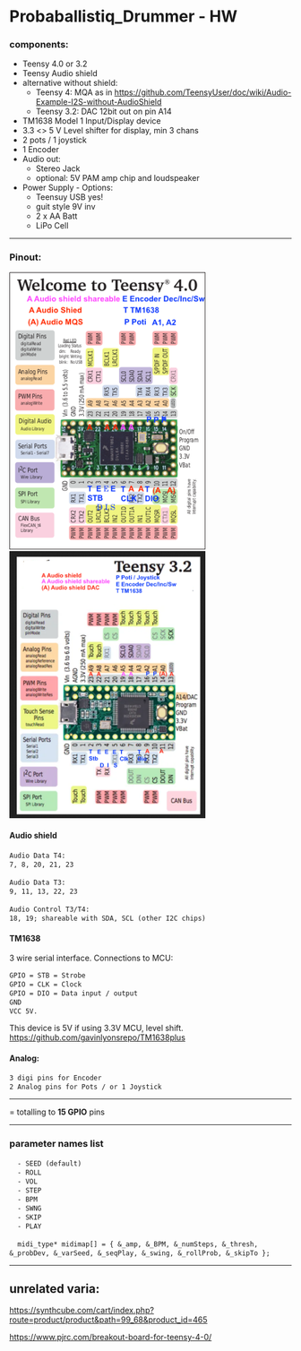 # Probaballistiq_Drummer - HW

### components:
- Teensy 4.0 or 3.2
- Teensy Audio shield
- alternative without shield: 
	- Teensy 4: MQA as in <https://github.com/TeensyUser/doc/wiki/Audio-Example-I2S-without-AudioShield>
	- Teensy 3.2: DAC 12bit out on pin A14
- TM1638 Model 1 Input/Display device
- 3.3 <> 5 V Level shifter for display, min 3 chans
- 2 pots /  1 joystick
- 1 Encoder
- Audio out:
	- Stereo Jack 
	- optional: 5V PAM amp chip and loudspeaker
- Power Supply - Options:
	- Teensuy USB yes!
	- guit style 9V inv
	- 2 x AA Batt
	- LiPo Cell

------------


### Pinout:

<!-- ![Teensy40 Wiring](teensy40_wiring.png) -->
<!-- ![Teensy3.2 Wiring](teensy3.2_wiring.png) -->
<img src="teensy40_wiring.png" alt="teensy40 Wiring" width="350"/>
<img src="teensy3.2_wiring.png" alt="Teensy3.2 Wiring" width="350"/>

#### Audio shield

	Audio Data T4: 
	7, 8, 20, 21, 23

	Audio Data T3: 
	9, 11, 13, 22, 23

	Audio Control T3/T4: 
	18, 19; shareable with SDA, SCL (other I2C chips)


#### TM1638

 3 wire serial interface.
Connections to MCU:

    GPIO = STB = Strobe
    GPIO = CLK = Clock
    GPIO = DIO = Data input / output
    GND
    VCC 5V.

This device is 5V if using 3.3V MCU, level shift.
https://github.com/gavinlyonsrepo/TM1638plus


#### Analog:
	3 digi pins for Encoder
	2 Analog pins for Pots / or 1 Joystick


---------

= totalling to **15 GPIO** pins

---------

### parameter names list
````
  - SEED (default)
  - ROLL
  - VOL
  - STEP
  - BPM
  - SWNG
  - SKIP
  - PLAY

  midi_type* midimap[] = { &_amp, &_BPM, &_numSteps, &_thresh, &_probDev, &_varSeed, &_seqPlay, &_swing, &_rollProb, &_skipTo };

````

-----------------
## unrelated varia: 

https://synthcube.com/cart/index.php?route=product/product&path=99_68&product_id=465

https://www.pjrc.com/breakout-board-for-teensy-4-0/
